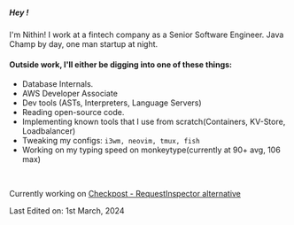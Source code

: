 
##### Hey !

I'm Nithin! I work at a fintech company as a Senior Software Engineer. Java Champ by day, one man startup at night.

<h4>Outside work, I'll either be digging into one of these things: </h5>

- Database Internals.
- AWS Developer Associate
- Dev tools (ASTs, Interpreters, Language Servers)
- Reading open-source code.
- Implementing known tools that I use from scratch(Containers, KV-Store, Loadbalancer)
- Tweaking my configs: `i3wm, neovim, tmux, fish`
- Working on my typing speed on monkeytype(currently at 90+ avg, 106 max)

<br/>

Currently working on [Checkpost - RequestInspector alternative](https://checkpost.io)

Last Edited on: 1st March, 2024
